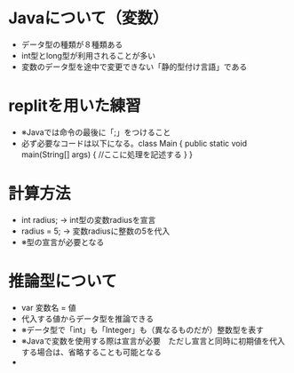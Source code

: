 # Javaについて（変数）
- データ型の種類が８種類ある
- int型とlong型が利用されることが多い
- 変数のデータ型を途中で変更できない「静的型付け言語」である

# replitを用いた練習
- ※Javaでは命令の最後に「;」をつけること
- 必ず必要なコードは以下になる。class Main {
  public static void main(String[] args) {
    //ここに処理を記述する
  }
}
# 計算方法
- int radius; → int型の変数radiusを宣言
- radius = 5; → 変数radiusに整数の5を代入
- ※型の宣言が必要となる
# 推論型について
- var 変数名 = 値
- 代入する値からデータ型を推論できる
- ※データ型で「int」も「Integer」も（異なるものだが）整数型を表す
- ※Javaで変数を使用する際は宣言が必要　ただし宣言と同時に初期値を代入する場合は、省略することも可能となる
- 
